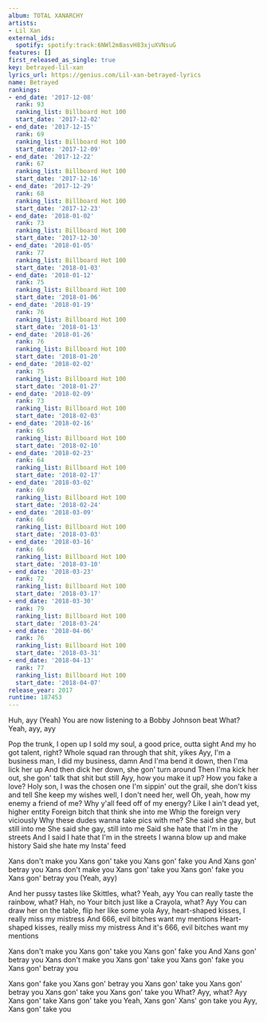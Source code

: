 ```yaml
---
album: TOTAL XANARCHY
artists:
- Lil Xan
external_ids:
  spotify: spotify:track:6NWl2m8asvH83xjuXVNsuG
features: []
first_released_as_single: true
key: betrayed-lil-xan
lyrics_url: https://genius.com/Lil-xan-betrayed-lyrics
name: Betrayed
rankings:
- end_date: '2017-12-08'
  rank: 93
  ranking_list: Billboard Hot 100
  start_date: '2017-12-02'
- end_date: '2017-12-15'
  rank: 69
  ranking_list: Billboard Hot 100
  start_date: '2017-12-09'
- end_date: '2017-12-22'
  rank: 67
  ranking_list: Billboard Hot 100
  start_date: '2017-12-16'
- end_date: '2017-12-29'
  rank: 68
  ranking_list: Billboard Hot 100
  start_date: '2017-12-23'
- end_date: '2018-01-02'
  rank: 73
  ranking_list: Billboard Hot 100
  start_date: '2017-12-30'
- end_date: '2018-01-05'
  rank: 77
  ranking_list: Billboard Hot 100
  start_date: '2018-01-03'
- end_date: '2018-01-12'
  rank: 75
  ranking_list: Billboard Hot 100
  start_date: '2018-01-06'
- end_date: '2018-01-19'
  rank: 76
  ranking_list: Billboard Hot 100
  start_date: '2018-01-13'
- end_date: '2018-01-26'
  rank: 76
  ranking_list: Billboard Hot 100
  start_date: '2018-01-20'
- end_date: '2018-02-02'
  rank: 75
  ranking_list: Billboard Hot 100
  start_date: '2018-01-27'
- end_date: '2018-02-09'
  rank: 73
  ranking_list: Billboard Hot 100
  start_date: '2018-02-03'
- end_date: '2018-02-16'
  rank: 65
  ranking_list: Billboard Hot 100
  start_date: '2018-02-10'
- end_date: '2018-02-23'
  rank: 64
  ranking_list: Billboard Hot 100
  start_date: '2018-02-17'
- end_date: '2018-03-02'
  rank: 69
  ranking_list: Billboard Hot 100
  start_date: '2018-02-24'
- end_date: '2018-03-09'
  rank: 66
  ranking_list: Billboard Hot 100
  start_date: '2018-03-03'
- end_date: '2018-03-16'
  rank: 66
  ranking_list: Billboard Hot 100
  start_date: '2018-03-10'
- end_date: '2018-03-23'
  rank: 72
  ranking_list: Billboard Hot 100
  start_date: '2018-03-17'
- end_date: '2018-03-30'
  rank: 79
  ranking_list: Billboard Hot 100
  start_date: '2018-03-24'
- end_date: '2018-04-06'
  rank: 76
  ranking_list: Billboard Hot 100
  start_date: '2018-03-31'
- end_date: '2018-04-13'
  rank: 77
  ranking_list: Billboard Hot 100
  start_date: '2018-04-07'
release_year: 2017
runtime: 187453
---
```

Huh, ayy (Yeah)
You are now listening to a Bobby Johnson beat
What? Yeah, ayy, ayy


Pop the trunk, I open up
I sold my soul, a good price, outta sight
And my ho got talent, right?
Whole squad ran through that shit, yikes
Ayy, I'm a business man, I did my business, damn
And I'ma bend it down, then I'ma lick her up
And then dick her down, she gon' turn around
Then I'ma kick her out, she gon' talk that shit but still
Ayy, how you make it up? How you fake a love?
Holy son, I was the chosen one
I'm sippin' out the grail, she don't kiss and tell
She keep my wishes well, I don't need her, well
Oh, yeah, how my enemy a friend of me?
Why y'all feed off of my energy?
Like I ain't dead yet, higher entity
Foreign bitch that think she into me
Whip the foreign very viciously
Why these dudes wanna take pics with me?
She said she gay, but still into me
She said she gay, still into me
Said she hate that I'm in the streets
And I said I hate that I'm in the streets
I wanna blow up and make history
Said she hate my Insta' feed


Xans don't make you
Xans gon' take you
Xans gon' fake you
And Xans gon' betray you
Xans don't make you
Xans gon' take you
Xans gon' fake you
Xans gon' betray you (Yeah, ayy)


And her pussy tastes like Skittles, what? Yeah, ayy
You can really taste the rainbow, what? Hah, no
Your bitch just like a Crayola, what? Ayy
You can draw her on the table, flip her like some yola
Ayy, heart-shaped kisses, I really miss my mistress
And 666, evil bitches want my mentions
Heart-shaped kisses, really miss my mistress
And it's 666, evil bitches want my mentions


Xans don't make you
Xans gon' take you
Xans gon' fake you
And Xans gon' betray you
Xans don't make you
Xans gon' take you
Xans gon' fake you
Xans gon' betray you


Xans gon' fake you
Xans gon' betray you
Xans gon' take you
Xans gon' betray you
Xans gon' take you
Xans gon' take you
What? Ayy, what? Ayy
Xans gon' take
Xans gon' take you
Yeah, Xans gon'
Xans' gon take you
Ayy, Xans gon' take you
